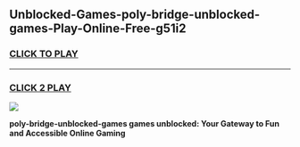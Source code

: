 
## Unblocked-Games-poly-bridge-unblocked-games-Play-Online-Free-g51i2
<h3>
<a href="https://premium76.site?title=poly-bridge-unblocked-games&ref=26A">CLICK TO PLAY</a></h3>
<hr>

<h3>
<a href="https://premium76.site?title=poly-bridge-unblocked-games&ref=26A">CLICK 2 PLAY</a>
  
</h3>

<a href="https://premium76.site?title=poly-bridge-unblocked-games&ref=26A"><img src="https://clearcache.store/games.png"></a>


**poly-bridge-unblocked-games games unblocked: Your Gateway to Fun and Accessible Online Gaming**
